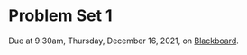 # Problem Set 1
Due at 9:30am, Thursday, December 16, 2021, on [Blackboard](https://blackboard.cuhk.edu.hk/).
